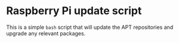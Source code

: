 # Raspberry Pi update script

This is a simple `bash` script that will update the APT repositories and upgrade any relevant packages.
